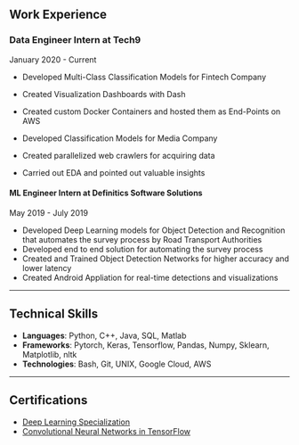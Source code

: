 ## Work Experience 

### Data Engineer Intern at Tech9
January 2020 - Current
- Developed Multi-Class Classification Models for Fintech Company
- Created Visualization Dashboards with Dash
- Created custom Docker Containers and hosted them as End-Points on AWS

- Developed Classification Models for Media Company
- Created parallelized web crawlers for acquiring data
- Carried out EDA and pointed out valuable insights
 
#### ML Engineer Intern at Definitics Software Solutions
May 2019 - July 2019
- Developed Deep Learning models for Object Detection and Recognition that automates the survey process by Road Transport Authorities
- Developed end to end solution for automating the survey process
- Created and Trained Object Detection Networks for higher accuracy and lower latency
- Created Android Appliation for real-time detections and visualizations


---
## Technical Skills
- **Languages**: Python, C++, Java, SQL, Matlab
- **Frameworks**: Pytorch, Keras, Tensorflow, Pandas, Numpy, Sklearn, Matplotlib, nltk
- **Technologies**: Bash, Git, UNIX, Google Cloud, AWS
  
---
## Certifications

- [Deep Learning Specialization](https://www.coursera.org/account/accomplishments/specialization/PYEDU9NDWFU9)
- [Convolutional Neural Networks in TensorFlow](https://www.coursera.org/account/accomplishments/verify/GWBUUYMGVQW8)
